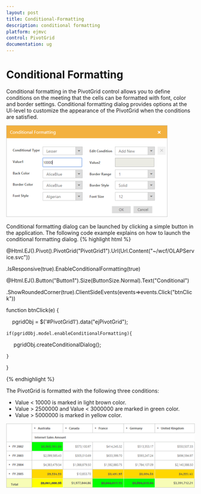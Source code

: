 ```yaml
---
layout: post
title: Conditional-Formatting
description: conditional formatting
platform: ejmvc
control: PivotGrid
documentation: ug
---
```


# Conditional Formatting

Conditional formatting in the PivotGrid control allows you to define conditions on the meeting that the cells can be formatted with font, color and border settings. Conditional formatting dialog provides options at the UI-level to customize the appearance of the PivotGrid when the conditions are satisfied. 

![C:/Users/Narendhran Muthuvel/Desktop/Exported Screenshots/New folder/conditionrulejs.png](Conditional-Formatting_images/Conditional-Formatting_img1.png)



Conditional formatting dialog can be launched by clicking a simple button in the application. The following code example explains on how to launch the conditional formatting dialog.
{% highlight html %}

@Html.EJ().Pivot().PivotGrid("PivotGrid1").Url(Url.Content("~/wcf/OLAPService.svc"))

.IsResponsive(true).EnableConditionalFormatting(true)



@Html.EJ().Button("Button1").Size(ButtonSize.Normal).Text("Conditional")

.ShowRoundedCorner(true).ClientSideEvents(events=>events.Click("btnClick"))



function btnClick(e) {

    pgridObj = $('#PivotGrid1').data("ejPivotGrid");

    if(pgridObj.model.enableConditionalFormatting){

        pgridObj.createConditionalDialog();

    }

}

{% endhighlight %}

The PivotGrid is formatted with the following three conditions:

* Value < 10000 is marked in light brown color.
* Value > 2500000 and Value < 3000000 are marked in green color.
* Value > 5000000 is marked in yellow color.

![](Conditional-Formatting_images/Conditional-Formatting_img2.png)



